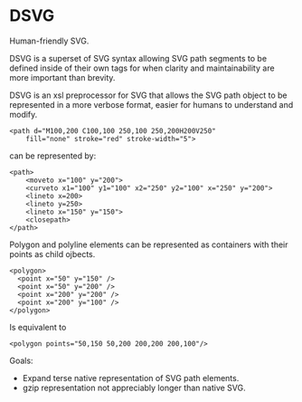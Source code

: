 # DSVG

Human-friendly SVG.

DSVG is a superset of SVG syntax allowing SVG path segments to be defined 
inside of their own tags for when clarity and maintainability are more important
than brevity.

DSVG is an xsl preprocessor for SVG that allows the SVG path object to
be represented in a more verbose format, easier for humans to understand
and modify.  

    <path d="M100,200 C100,100 250,100 250,200H200V250"
        fill="none" stroke="red" stroke-width="5">

can be represented by:

    <path>
        <moveto x="100" y="200">
        <curveto x1="100" y1="100" x2="250" y2="100" x="250" y="200">
        <lineto x=200>
        <lineto y=250>
        <lineto x="150" y="150">
        <closepath>
    </path>

Polygon and polyline elements can be represented as containers with their
points as child ojbects.

    <polygon>
      <point x="50" y="150" />
      <point x="50" y="200" />
      <point x="200" y="200" />
      <point x="200" y="100" />
    </polygon>

Is equivalent to

    <polygon points="50,150 50,200 200,200 200,100"/>

Goals:

* Expand terse native representation of SVG path elements.
* gzip representation not appreciably longer than native SVG.
